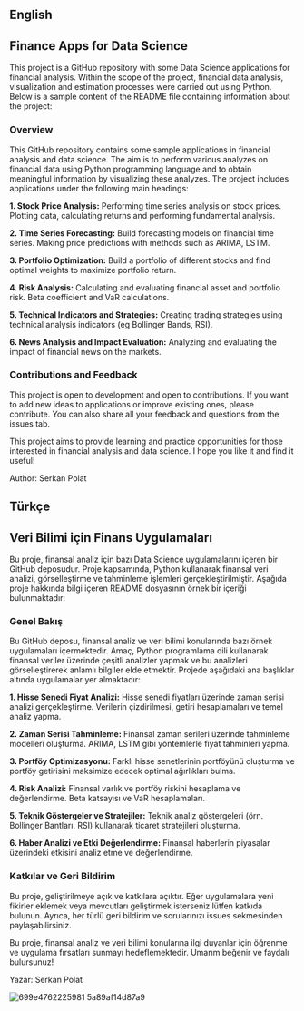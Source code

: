 ## English
## Finance Apps for Data Science

This project is a GitHub repository with some Data Science applications for financial analysis. Within the scope of the project, financial data analysis, visualization and estimation processes were carried out using Python. Below is a sample content of the README file containing information about the project:

### Overview

This GitHub repository contains some sample applications in financial analysis and data science. The aim is to perform various analyzes on financial data using Python programming language and to obtain meaningful information by visualizing these analyzes. The project includes applications under the following main headings:

**1. Stock Price Analysis:** Performing time series analysis on stock prices. Plotting data, calculating returns and performing fundamental analysis.

**2. Time Series Forecasting:** Build forecasting models on financial time series. Making price predictions with methods such as ARIMA, LSTM.

**3. Portfolio Optimization:** Build a portfolio of different stocks and find optimal weights to maximize portfolio return.

**4. Risk Analysis:** Calculating and evaluating financial asset and portfolio risk. Beta coefficient and VaR calculations.

**5. Technical Indicators and Strategies:** Creating trading strategies using technical analysis indicators (eg Bollinger Bands, RSI).

**6. News Analysis and Impact Evaluation:** Analyzing and evaluating the impact of financial news on the markets.

### Contributions and Feedback

This project is open to development and open to contributions. If you want to add new ideas to applications or improve existing ones, please contribute. You can also share all your feedback and questions from the issues tab.

This project aims to provide learning and practice opportunities for those interested in financial analysis and data science. I hope you like it and find it useful!

Author: Serkan Polat

## Türkçe
## Veri Bilimi için Finans Uygulamaları 

Bu proje, finansal analiz için bazı Data Science uygulamalarını içeren bir GitHub deposudur. Proje kapsamında, Python kullanarak finansal veri analizi, görselleştirme ve tahminleme işlemleri gerçekleştirilmiştir. Aşağıda proje hakkında bilgi içeren README dosyasının örnek bir içeriği bulunmaktadır:

### Genel Bakış

Bu GitHub deposu, finansal analiz ve veri bilimi konularında bazı örnek uygulamaları içermektedir. Amaç, Python programlama dili kullanarak finansal veriler üzerinde çeşitli analizler yapmak ve bu analizleri görselleştirerek anlamlı bilgiler elde etmektir. Projede aşağıdaki ana başlıklar altında uygulamalar yer almaktadır:

**1. Hisse Senedi Fiyat Analizi:** Hisse senedi fiyatları üzerinde zaman serisi analizi gerçekleştirme. Verilerin çizdirilmesi, getiri hesaplamaları ve temel analiz yapma.

**2. Zaman Serisi Tahminleme:** Finansal zaman serileri üzerinde tahminleme modelleri oluşturma. ARIMA, LSTM gibi yöntemlerle fiyat tahminleri yapma.

**3. Portföy Optimizasyonu:** Farklı hisse senetlerinin portföyünü oluşturma ve portföy getirisini maksimize edecek optimal ağırlıkları bulma.

**4. Risk Analizi:** Finansal varlık ve portföy riskini hesaplama ve değerlendirme. Beta katsayısı ve VaR hesaplamaları.

**5. Teknik Göstergeler ve Stratejiler:** Teknik analiz göstergeleri (örn. Bollinger Bantları, RSI) kullanarak ticaret stratejileri oluşturma.

**6. Haber Analizi ve Etki Değerlendirme:** Finansal haberlerin piyasalar üzerindeki etkisini analiz etme ve değerlendirme.

### Katkılar ve Geri Bildirim

Bu proje, geliştirilmeye açık ve katkılara açıktır. Eğer uygulamalara yeni fikirler eklemek veya mevcutları geliştirmek isterseniz lütfen katkıda bulunun. Ayrıca, her türlü geri bildirim ve sorularınızı issues sekmesinden paylaşabilirsiniz.


Bu proje, finansal analiz ve veri bilimi konularına ilgi duyanlar için öğrenme ve uygulama fırsatları sunmayı hedeflemektedir. Umarım beğenir ve faydalı bulursunuz!

Yazar: Serkan Polat


![699e4762225981 5a89af14d87a9](https://github.com/serkannpolatt/DATA-SCIENCE-FOR-FINANCE/assets/92849974/00a3e488-249f-4126-9997-16554e87daf6)
